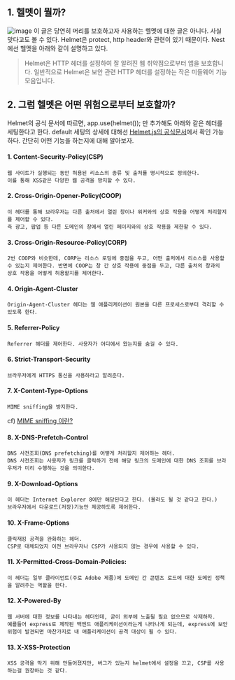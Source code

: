 

## 1. 헬멧이 뭘까?
 ![image](https://d1ccleacxg8gcm.cloudfront.net/JeongCheolLee/images/fa8b21dg38aj6.jpeg)
이 글은 당연히 머리를 보호하고자 사용하는 헬멧에 대한 글은 아니다. 사실 맞다고도 볼 수 있다. 
Helmet은 protect, http header와 관련이 있기 때문이다. 
Nest에선 헬멧을 아래와 같이 설명하고 있다.

> Helmet은 HTTP 헤더를 설정하여 잘 알려진 웹 취약점으로부터 앱을 보호합니다. 일반적으로 Helmet은 보안 관련 HTTP 헤더를 설정하는 작은 미들웨어 기능 모음입니다.

## 2. 그럼 헬멧은 어떤 위험으로부터 보호할까? 
Helmet의 공식 문서에 따르면, app.use(helmet()); 만 추가해도 아래와 같은 헤더를 세팅한다고 한다. default 세팅의 상세에 대해선 [Helmet.js의 공식문서](https://helmetjs.github.io/)에서 확인 가능하다. 간단히 어떤 기능을 하는지에 대해 알아보자.

#### 1. Content-Security-Policy(CSP)
```
웹 사이트가 실행되는 동안 허용된 리소스의 종류 및 출처를 명시적으로 정의한다.
이를 통해 XSS같은 다양한 웹 공격을 방지할 수 있다.
```
 
#### 2. Cross-Origin-Opener-Policy(COOP)
```
이 헤더를 통해 브라우저는 다른 출처에서 열린 창이나 워커와의 상호 작용을 어떻게 처리할지를 제어할 수 있다.
즉 광고, 팝업 등 다른 도메인의 창에서 열린 페이지와의 상호 작용을 제한할 수 있다.
```
#### 3. Cross-Origin-Resource-Policy(CORP)
```
2번 COOP와 비슷한데, CORP는 리소스 로딩에 중점을 두고, 어떤 출처에서 리소스를 사용할 수 있는지 제어한다. 반면에 COOP는 창 간 상호 작용에 중점을 두고, 다른 출처의 창과의 상호 작용을 어떻게 허용할지를 제어한다. 
```
#### 4. Origin-Agent-Cluster
```
Origin-Agent-Cluster 헤더는 웹 애플리케이션이 원본을 다른 프로세스로부터 격리할 수 있도록 한다.
```
#### 5. Referrer-Policy
```
Referrer 헤더를 제어한다. 사용자가 어디에서 왔는지를 숨길 수 있다.
```
#### 6. Strict-Transport-Security
```
브라우저에게 HTTPS 통신을 사용하라고 알려준다.
```
#### 7. X-Content-Type-Options
```
MIME sniffing을 방지한다. 
```
cf) [MIME sniffing 이란?](https://velog.io/@liankim/HTTP-MIME-Type-fnpj37ed)
#### 8. X-DNS-Prefetch-Control
```
DNS 사전조회(DNS prefetching)를 어떻게 처리할지 제어하는 헤더.
DNS 사전조회는 사용자가 링크를 클릭하기 전에 해당 링크의 도메인에 대한 DNS 조회를 브라우저가 미리 수행하는 것을 의미한다.
```
#### 9. X-Download-Options
```
이 헤더는 Internet Explorer 8에만 해당된다고 한다. (몰라도 될 것 같다고 한다.)
브라우저에서 다운로드(저장)기능만 제공하도록 제어한다.
```
#### 10. X-Frame-Options
```
클릭재킹 공격을 완화하는 헤더.
CSP로 대체되었지 이전 브라우저나 CSP가 사용되지 않는 경우에 사용할 수 있다.
```
#### 11. X-Permitted-Cross-Domain-Policies: 
```
이 헤더는 일부 클라이언트(주로 Adobe 제품)에 도메인 간 콘텐츠 로드에 대한 도메인 정책을 알려주는 역할을 한다.
```
#### 12. X-Powered-By
```
웹 서버에 대한 정보를 나타내는 헤더인데, 굳이 외부에 노출될 필요 없으므로 삭제하자.
예를들어 express로 제작된 백엔드 애플리케이션이라는게 나타나게 되는데, express에 보안 위험이 발견되면 마찬가지로 내 애플리케이션이 공격 대상이 될 수 있다.
```
#### 13. X-XSS-Protection
```
XSS 공격을 막기 위해 만들어졌지만, 버그가 있는지 helmet에서 설정을 끄고, CSP를 사용하는걸 권장하는 것 같다.
```

